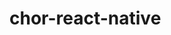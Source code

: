 # chor-react-native

<!-- app colors -->
<!-- https://coolors.co/7bd1aa-fcfcfc-363732-ffd9da-ef5d60 -->